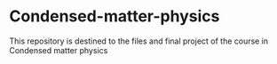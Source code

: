 # Condensed-matter-physics
This repository is destined to the files and final project of the course in Condensed matter physics
